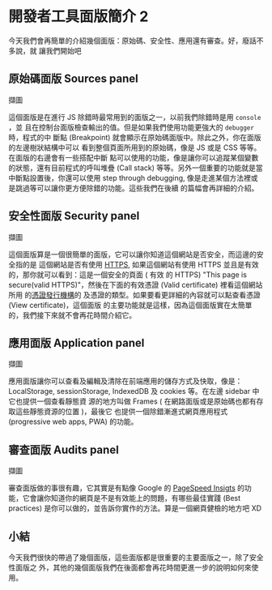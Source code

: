 # 開發者工具面版簡介 2

今天我們會再簡單的介紹幾個面版：原始碼、安全性、應用還有審查。好，廢話不多說，就
讓我們開始吧

## 原始碼面版 Sources panel

擷圖

這個面版是在進行 JS 除錯時最常用到的面版之一，以前我們除錯時是用 `console` ，並
且在控制台面版檢查輸出的值。但是如果我們使用功能更強大的 `debugger` 時，程式的中
斷點 (Breakpoint) 就會顯示在原始碼面版中。除此之外，你在面版的左邊樹狀結構中可以
看到整個頁面所用到的原始碼，像是 JS 或是 CSS 等等。在面版的右邊會有一些搭配中斷
點可以使用的功能，像是讓你可以追蹤某個變數的狀態，還有目前程式的呼叫堆疊 (Call
stack) 等等。另外一個重要的功能就是當中斷點設置後，你還可以使用 step through
debugging, 像是走進某個方法裡或是跳過等可以讓你更方便除錯的功能。這些我們在後續
的篇幅會再詳細的介紹。

## 安全性面版 Security panel

擷圖

這個面版算是一個很簡單的面版，它可以讓你知道這個網站是否安全，而這邊的安全指的是
這個網站是否有使用
[HTTPS](https://zh.wikipedia.org/wiki/%E8%B6%85%E6%96%87%E6%9C%AC%E4%BC%A0%E8%BE%93%E5%AE%89%E5%85%A8%E5%8D%8F%E8%AE%AE),
如果這個網站有使用 HTTPS 並且是有效的，那你就可以看到：這是一個安全的頁面 ( 有效
的 HTTPS) "This page is secure(valid HTTPS)"，然後在下面的有效憑證 (Valid
certificate) 裡看這個網站所用
的[憑證發行機構](https://zh.wikipedia.org/wiki/%E6%95%B0%E5%AD%97%E8%AF%81%E4%B9%A6%E8%AE%A4%E8%AF%81%E6%9C%BA%E6%9E%84)的
及憑證的類型。如果要看更詳細的內容就可以點查看憑證 (View certificate)，這個面版
的主要功能就是這樣，因為這個面版實在太簡單的，我們接下來就不會再花時間介紹它。

## 應用面版 Application panel

擷圖

應用面版讓你可以查看及編輯及清除在前端應用的儲存方式及快取，像是：LocalStorage,
sessionStorage, IndexedDB 及 cookies 等。在左邊 sidebar 中它也提供一個查看靜態資
源的地方叫做 Frames ( 在網路面版或是原始碼也都有存取這些靜態資源的位置 )，最後它
也提供一個除錯漸進式網頁應用程式 (progressive web apps, PWA) 的功能。

## 審查面版 Audits panel

擷圖

審查面版做的事很有趣，它其實是有點像 Google 的
[PageSpeed Insigts](https://developers.google.com/speed/pagespeed/insights/?hl=zh-tw)
的功能，它會讓你知道你的網頁是不是有效能上的問題，有哪些最佳實踐 (Best
practices) 是你可以做的，並告訴你實作的方法。算是一個網頁健檢的地方吧 XD

## 小結

今天我們很快的帶過了幾個面版，這些面版都是很重要的主要面版之一，除了安全性面版之
外，其他的幾個面版我們在後面都會再花時間更進一步的說明如何來使用。
